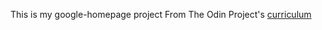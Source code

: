 This is my google-homepage project
From The Odin Project's [curriculum](http://www.theodinproject.com/courses/web-development-101/lessons/html-css)